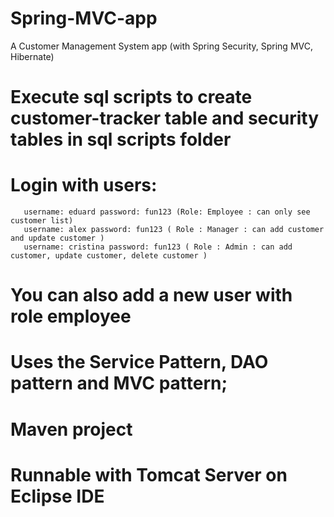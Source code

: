 # Spring-MVC-app

A Customer Management System app (with Spring Security, Spring MVC, Hibernate)

# Execute sql scripts to create customer-tracker table and security tables in sql scripts folder


# Login with users:
       username: eduard password: fun123 (Role: Employee : can only see customer list) 
       username: alex password: fun123 ( Role : Manager : can add customer and update customer )
       username: cristina password: fun123 ( Role : Admin : can add customer, update customer, delete customer )
# You can also add a new user with role employee
# Uses the Service Pattern, DAO pattern and MVC pattern;
# Maven project 
# Runnable with Tomcat Server on Eclipse IDE
